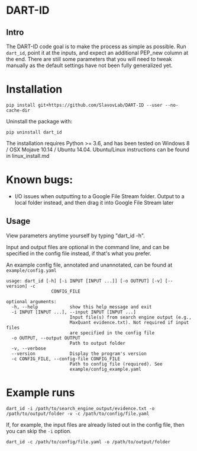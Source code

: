 DART-ID
=============

Intro
-----

The DART-ID code goal is to make the process as simple as possible. Run ```dart_id```, point it at the inputs, and expect an additional PEP_new column at the end. There are still some parameters that you will need to tweak manually as the default settings have not been fully generalized yet.

# Installation

```
pip install git+https://github.com/SlavovLab/DART-ID --user --no-cache-dir
```

Uninstall the package with:

```
pip uninstall dart_id
```

The installation requires Python >= 3.6, and has been tested on Windows 8 / OSX Mojave 10.14 / Ubuntu 14.04. Ubuntu/Linux instructions can be found in linux_install.md

# Known bugs:

- I/O issues when outputting to a Google File Stream folder. Output to a local folder instead, and then drag it into Google File Stream later

Usage
----------

View parameters anytime yourself by typing "dart_id -h".

Input and output files are optional in the command line, and can be specified in the config file instead, if that's what you prefer.

An example config file, annotated and unannotated, can be found at ```example/config.yaml```

```
usage: dart_id [-h] [-i INPUT [INPUT ...]] [-o OUTPUT] [-v] [--version] -c
                 CONFIG_FILE

optional arguments:
  -h, --help            show this help message and exit
  -i INPUT [INPUT ...], --input INPUT [INPUT ...]
                        Input file(s) from search engine output (e.g.,
                        MaxQuant evidence.txt). Not required if input files
                        are specified in the config file
  -o OUTPUT, --output OUTPUT
                        Path to output folder
  -v, --verbose
  --version             Display the program's version
  -c CONFIG_FILE, --config-file CONFIG_FILE
                        Path to config file (required). See
                        example/config_example.yaml
```

Example runs
============

```
dart_id -i /path/to/search_engine_output/evidence.txt -o /path/to/output/folder -v -c /path/to/config/file.yaml
```

If, for example, the input files are already listed out in the config file, then you can skip the ```-i``` option.

```
dart_id -c /path/to/config/file.yaml -o /path/to/output/folder
```
